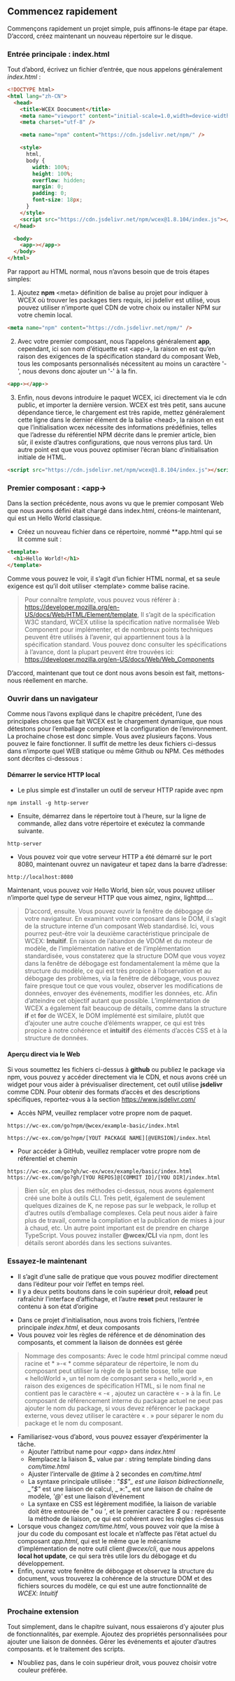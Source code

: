 <!--DESC: {icon:{name:"sports_score",pkg:"mdi",type:"filled"},id:2} -->

## Commencez rapidement

Commençons rapidement un projet simple, puis affinons-le étape par étape. D’accord, créez maintenant un nouveau répertoire sur le disque.

### Entrée principale : index.html

Tout d’abord, écrivez un fichier d’entrée, que nous appelons généralement _index.html_ :

```html
<!DOCTYPE html>
<html lang="zh-CN">
  <head>
    <title>WCEX Doocument</title>
    <meta name="viewport" content="initial-scale=1.0,width=device-width" />
    <meta charset="utf-8" />

    <meta name="npm" content="https://cdn.jsdelivr.net/npm/" />

    <style>
      html,
      body {
        width: 100%;
        height: 100%;
        overflow: hidden;
        margin: 0;
        padding: 0;
        font-size: 18px;
      }
    </style>
    <script src="https://cdn.jsdelivr.net/npm/wcex@1.8.104/index.js"></script>
  </head>

  <body>
    <app-></app->
  </body>
</html>
```

Par rapport au HTML normal, nous n’avons besoin que de trois étapes simples:

1. Ajoutez **npm** \<meta\> définition de balise au projet pour indiquer à WCEX où trouver les packages tiers requis, ici jsdelivr est utilisé, vous pouvez utiliser n’importe quel CDN de votre choix ou installer NPM sur votre chemin local.

```html
<meta name="npm" content="https://cdn.jsdelivr.net/npm/" />
```

2. Avec votre premier composant, nous l’appelons généralement **app**, cependant, ici son nom d’étiquette est \<app-\>, la raison en est qu’en raison des exigences de la spécification standard du composant Web, tous les composants personnalisés nécessitent au moins un caractère '-', nous devons donc ajouter un '-' à la fin.

```html
<app-></app->
```

3. Enfin, nous devons introduire le paquet WCEX, ici directement via le cdn public, et importer la dernière version. WCEX est très petit, sans aucune dépendance tierce, le chargement est très rapide, mettez généralement cette ligne dans le dernier élément de la balise \<head\>, la raison en est que l’initialisation wcex nécessite des informations prédéfinies, telles que l’adresse du référentiel NPM décrite dans le premier article, bien sûr, il existe d’autres configurations, que nous verrons plus tard. Un autre point est que vous pouvez optimiser l’écran blanc d’initialisation initiale de HTML.

```html
<script src="https://cdn.jsdelivr.net/npm/wcex@1.8.104/index.js"></script>
```

### Premier composant : **\<app-\>**

Dans la section précédente, nous avons vu que le premier composant Web que nous avons défini était chargé dans index.html, créons-le maintenant, qui est un Hello World classique.

- Créez un nouveau fichier dans ce répertoire, nommé **app.html qui se lit comme suit :

```html
<template>
  <h1>Hello World!</h1>
</template>
```

Comme vous pouvez le voir, il s’agit d’un fichier HTML normal, et sa seule exigence est qu’il doit utiliser \<template\> comme balise racine.

> Pour connaître _template_, vous pouvez vous référer à : https://developer.mozilla.org/en-US/docs/Web/HTML/Element/template, Il s’agit de la spécification W3C standard, WCEX utilise la spécification native normalisée Web Component pour implémenter, et de nombreux points techniques peuvent être utilisés à l’avenir, qui appartiennent tous à la spécification standard. Vous pouvez donc consulter les spécifications à l’avance, dont la plupart peuvent être trouvées ici: https://developer.mozilla.org/en-US/docs/Web/Web_Components

D’accord, maintenant que tout ce dont nous avons besoin est fait, mettons-nous réellement en marche.

### Ouvrir dans un navigateur

Comme nous l’avons expliqué dans le chapitre précédent, l’une des principales choses que fait WCEX est le chargement dynamique, que nous détestons pour l’emballage complexe et la configuration de l’environnement. La prochaine chose est donc simple. Vous avez plusieurs façons. Vous pouvez le faire fonctionner. Il suffit de mettre les deux fichiers ci-dessus dans n’importe quel WEB statique ou même Github ou NPM. Ces méthodes sont décrites ci-dessous :

#### Démarrer le service HTTP local

- Le plus simple est d’installer un outil de serveur HTTP rapide avec npm

```shell
npm install -g http-server
```

- Ensuite, démarrez dans le répertoire tout à l’heure, sur la ligne de commande, allez dans votre répertoire et exécutez la commande suivante.

```shell
http-server
```

- Vous pouvez voir que votre serveur HTTP a été démarré sur le port 8080, maintenant ouvrez un navigateur et tapez dans la barre d’adresse:

```
http://localhost:8080
```

Maintenant, vous pouvez voir Hello World, bien sûr, vous pouvez utiliser n’importe quel type de serveur HTTP que vous aimez, nginx, lighttpd....

> D’accord, ensuite. Vous pouvez ouvrir la fenêtre de débogage de votre navigateur. En examinant votre composant dans le DOM, il s’agit de la structure interne d’un composant Web standardisé. Ici, vous pourrez peut-être voir la deuxième caractéristique principale de WCEX: **Intuitif**. En raison de l’abandon de VDOM et du moteur de modèle, de l’implémentation native et de l’implémentation standardisée, vous constaterez que la structure DOM que vous voyez dans la fenêtre de débogage est fondamentalement la même que la structure du modèle, ce qui est très propice à l’observation et au débogage des problèmes, via la fenêtre de débogage, vous pouvez faire presque tout ce que vous voulez, observer les modifications de données, envoyer des événements, modifier les données, etc. Afin d’atteindre cet objectif autant que possible. L’implémentation de WCEX a également fait beaucoup de détails, comme dans la structure **if** et **for** de WCEX, le DOM implémenté est similaire, plutôt que d’ajouter une autre couche d’éléments wrapper, ce qui est très propice à notre cohérence et **intuitif** des éléments d’accès CSS et à la structure de données.

#### Aperçu direct via le Web

Si vous soumettez les fichiers ci-dessus à **github** ou publiez le package via npm, vous pouvez y accéder directement via le CDN, et nous avons créé un widget pour vous aider à prévisualiser directement, cet outil utilise **jsdelivr** comme CDN.
Pour obtenir des formats d’accès et des descriptions spécifiques, reportez-vous à la section https://www.jsdelivr.com/

- Accès NPM, veuillez remplacer votre propre nom de paquet.

```
https://wc-ex.com/go?npm/@wcex/example-basic/index.html

https://wc-ex.com/go?npm/[YOUT PACKAGE NAME][@VERSION]/index.html

```

- Pour accéder à GitHub, veuillez remplacer votre propre nom de référentiel et chemin

```
https://wc-ex.com/go?gh/wc-ex/wcex/example/basic/index.html
https://wc-ex.com/go?gh/[YOU REPOS]@[COMMIT ID]/[YOU DIR]/index.html
```

> Bien sûr, en plus des méthodes ci-dessus, nous avons également créé une boîte à outils CLI. Très petit, également de seulement quelques dizaines de K, ne repose pas sur le webpack, le rollup et d’autres outils d’emballage complexes. Cela peut nous aider à faire plus de travail, comme la compilation et la publication de mises à jour à chaud, etc. Un autre point important est de prendre en charge TypeScript. Vous pouvez installer **@wcex/CLI** via npm, dont les détails seront abordés dans les sections suivantes.

### Essayez-le maintenant
- Il s’agit d’une salle de pratique que vous pouvez modifier directement dans l’éditeur pour voir l’effet en temps réel.
- Il y a deux petits boutons dans le coin supérieur droit, __reload__ peut rafraîchir l’interface d’affichage, et l’autre __reset__ peut restaurer le contenu à son état d’origine

<div>
<wcex-doc.com-playground files="['first/index.html','first/app.html','first/com/time.html']"></wcex-doc.com-playground>
</div>

- Dans ce projet d’initialisation, nous avons trois fichiers, l’entrée principale _index.html_, et deux composants
- Vous pouvez voir les règles de référence et de dénomination des composants, et comment la liaison de données est gérée
> Nommage des composants: Avec le code html principal comme nœud racine et * »-« * comme séparateur de répertoire, le nom du composant peut utiliser la règle de la petite bosse, telle que « helloWorld », un tel nom de composant sera « hello_world », en raison des exigences de spécification HTML, si le nom final ne contient pas le caractère « -« , ajoutez un caractère « - » à la fin. Le composant de référencement interne du package actuel ne peut pas ajouter le nom du package, si vous devez référencer le package externe, vous devez utiliser le caractère « . » pour séparer le nom du package et le nom du composant.  
- Familiarisez-vous d’abord, vous pouvez essayer d’expérimenter la tâche.
  - Ajouter l’attribut name pour _\<app\>_ dans _index.html_ 
  - Remplacez la liaison $_ value par _:_ string template binding dans _com/time.html_ 
  - Ajuster l’intervalle de _@time_ à 2 secondes en _com/time.html_ 
  - La syntaxe principale utilisée : _"$$"_ est une liaison bidirectionnelle, _"$"_ est une liaison de calcul, _ »:"_ est une liaison de chaîne de modèle, _'@'_ est une liaison d’événement
  - La syntaxe en CSS est légèrement modifiée, la liaison de variable doit être entourée de _"_ ou _'_, et le premier caractère _$_ ou _:_ représente la méthode de liaison, ce qui est cohérent avec les règles ci-dessus
- Lorsque vous changez _com/time.html_, vous pouvez voir que la mise à jour du code du composant est locale et n’affecte pas l’état actuel du composant _app.html_, qui est le même que le mécanisme d’implémentation de notre outil client _@wcex/cli_, que nous appelons **local hot update**, ce qui sera très utile lors du débogage et du développement.
- Enfin, ouvrez votre fenêtre de débogage et observez la structure du document, vous trouverez la cohérence de la structure DOM et des fichiers sources du modèle, ce qui est une autre fonctionnalité de _WCEX_: *Intuitif*


### Prochaine extension

Tout simplement, dans le chapitre suivant, nous essaierons d’y ajouter plus de fonctionnalités, par exemple. Ajoutez des propriétés personnalisées pour ajouter une liaison de données. Gérer les événements et ajouter d’autres composants.
et le traitement des scripts.
- N’oubliez pas, dans le coin supérieur droit, vous pouvez choisir votre couleur préférée.

